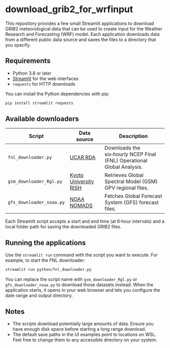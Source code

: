 # download_grib2_for_wrfinput

This repository provides a few small Streamlit applications to download GRIB2
meteorological data that can be used to create input for the Weather Research
and Forecasting (WRF) model.  Each application downloads data from a different
public data source and saves the files to a directory that you specify.

## Requirements

- Python 3.8 or later
- [Streamlit](https://streamlit.io/) for the web interfaces
- `requests` for HTTP downloads

You can install the Python dependencies with pip:

```bash
pip install streamlit requests
```

## Available downloaders

| Script | Data source | Description |
| ------ | ----------- | ----------- |
| `fnl_downloader.py` | [UCAR RDA](https://rda.ucar.edu/) | Downloads the six‑hourly NCEP Final (FNL) Operational Global Analysis. |
| `gsm_downloader_Rgl.py` | [Kyoto University RISH](http://database.rish.kyoto-u.ac.jp/) | Retrieves Global Spectral Model (GSM) GPV regional files. |
| `gfs_downloader_noaa.py` | [NOAA NOMADS](https://nomads.ncep.noaa.gov/) | Fetches Global Forecast System (GFS) forecast files. |

Each Streamlit script accepts a start and end time (at 6‑hour intervals) and a
local folder path for saving the downloaded GRIB2 files.

## Running the applications

Use the `streamlit run` command with the script you want to execute.  For
example, to start the FNL downloader:

```bash
streamlit run python/fnl_downloader.py
```

You can replace the script name with `gsm_downloader_Rgl.py` or
`gfs_downloader_noaa.py` to download those datasets instead.  When the
application starts, it opens in your web browser and lets you configure the
date range and output directory.

## Notes

- The scripts download potentially large amounts of data. Ensure you have
  enough disk space before starting a long range download.
- The default save paths in the UI examples point to locations on WSL. Feel
  free to change them to any accessible directory on your system.
